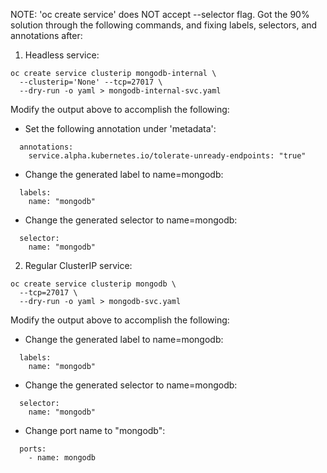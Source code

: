 NOTE: 'oc create service' does NOT accept --selector flag. Got the 90% solution through the following commands, and fixing labels, selectors, and annotations after:

1. Headless service:

```
oc create service clusterip mongodb-internal \
  --clusterip='None' --tcp=27017 \
  --dry-run -o yaml > mongodb-internal-svc.yaml
```

Modify the output above to accomplish the following:

* Set the following annotation under 'metadata':

```
  annotations:
    service.alpha.kubernetes.io/tolerate-unready-endpoints: "true"
```

* Change the generated label to name=mongodb:

```
  labels:
    name: "mongodb"
```

* Change the generated selector to name=mongodb:

```
  selector:
    name: "mongodb"
```


2. Regular ClusterIP service:

```
oc create service clusterip mongodb \
  --tcp=27017 \
  --dry-run -o yaml > mongodb-svc.yaml
```

Modify the output above to accomplish the following:

* Change the generated label to name=mongodb:

```
  labels:
    name: "mongodb"
```

* Change the generated selector to name=mongodb:

```
  selector:
    name: "mongodb"
```

* Change port name to "mongodb":

```
  ports:
    - name: mongodb
```

